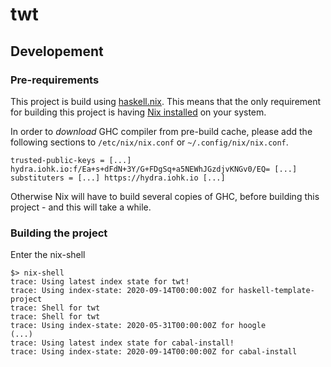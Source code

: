# twt

## Developement

### Pre-requirements

This project is build using [haskell.nix](https://input-output-hk.github.io/haskell.nix/). This means that the only requirement for building this project is having [Nix installed](https://nixos.org/download.html) on your system.

In order to *download* GHC compiler from pre-build cache, please add the following sections to `/etc/nix/nix.conf` or `~/.config/nix/nix.conf`.

```
trusted-public-keys = [...] hydra.iohk.io:f/Ea+s+dFdN+3Y/G+FDgSq+a5NEWhJGzdjvKNGv0/EQ= [...]
substituters = [...] https://hydra.iohk.io [...]
```

Otherwise Nix will have to build several copies of GHC, before building this project - and this will take a while.

### Building the project

Enter the nix-shell

```
$> nix-shell
trace: Using latest index state for twt!
trace: Using index-state: 2020-09-14T00:00:00Z for haskell-template-project
trace: Shell for twt
trace: Shell for twt
trace: Using index-state: 2020-05-31T00:00:00Z for hoogle
(...)
trace: Using latest index state for cabal-install!
trace: Using index-state: 2020-09-14T00:00:00Z for cabal-install
```
